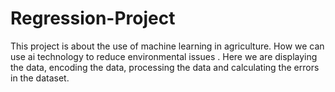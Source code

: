 # Regression-Project
This project is about the use of machine learning in agriculture. How we can use ai technology to reduce environmental issues . Here we are displaying the data, encoding the data, processing the data and calculating the errors in the dataset.
